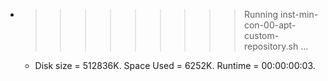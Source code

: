 * >>>>>>>>> Running inst-min-con-00-apt-custom-repository.sh ...
  * Disk size = 512836K. Space Used = 6252K. Runtime = 00:00:00:03.
